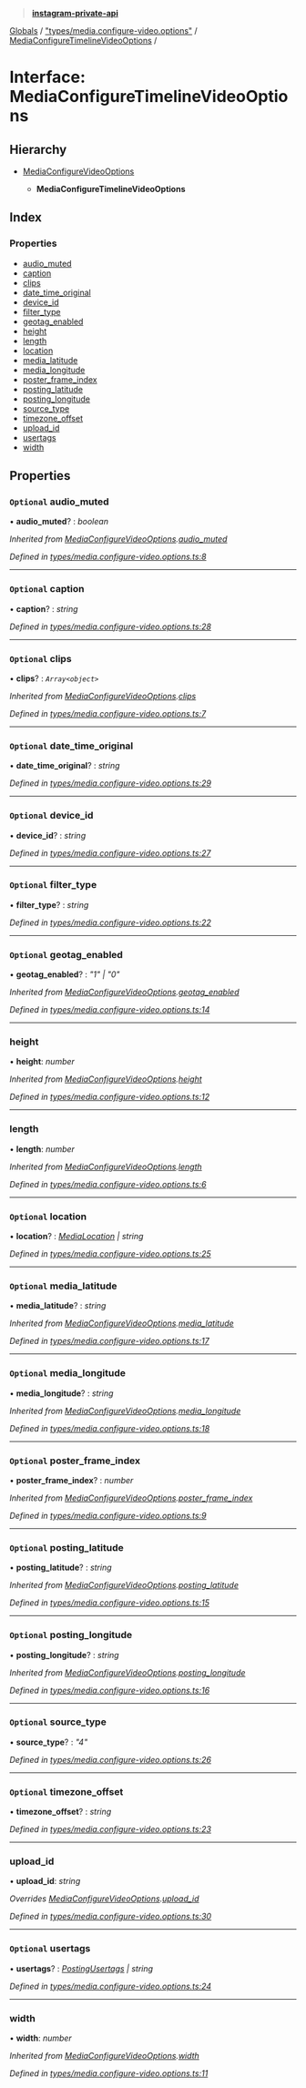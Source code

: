 > **[instagram-private-api](../README.md)**

[Globals](../README.md) / ["types/media.configure-video.options"](../modules/_types_media_configure_video_options_.md) / [MediaConfigureTimelineVideoOptions](_types_media_configure_video_options_.mediaconfiguretimelinevideooptions.md) /

# Interface: MediaConfigureTimelineVideoOptions

## Hierarchy

* [MediaConfigureVideoOptions](_types_media_configure_video_options_.mediaconfigurevideooptions.md)

  * **MediaConfigureTimelineVideoOptions**

## Index

### Properties

* [audio_muted](_types_media_configure_video_options_.mediaconfiguretimelinevideooptions.md#optional-audio_muted)
* [caption](_types_media_configure_video_options_.mediaconfiguretimelinevideooptions.md#optional-caption)
* [clips](_types_media_configure_video_options_.mediaconfiguretimelinevideooptions.md#optional-clips)
* [date_time_original](_types_media_configure_video_options_.mediaconfiguretimelinevideooptions.md#optional-date_time_original)
* [device_id](_types_media_configure_video_options_.mediaconfiguretimelinevideooptions.md#optional-device_id)
* [filter_type](_types_media_configure_video_options_.mediaconfiguretimelinevideooptions.md#optional-filter_type)
* [geotag_enabled](_types_media_configure_video_options_.mediaconfiguretimelinevideooptions.md#optional-geotag_enabled)
* [height](_types_media_configure_video_options_.mediaconfiguretimelinevideooptions.md#height)
* [length](_types_media_configure_video_options_.mediaconfiguretimelinevideooptions.md#length)
* [location](_types_media_configure_video_options_.mediaconfiguretimelinevideooptions.md#optional-location)
* [media_latitude](_types_media_configure_video_options_.mediaconfiguretimelinevideooptions.md#optional-media_latitude)
* [media_longitude](_types_media_configure_video_options_.mediaconfiguretimelinevideooptions.md#optional-media_longitude)
* [poster_frame_index](_types_media_configure_video_options_.mediaconfiguretimelinevideooptions.md#optional-poster_frame_index)
* [posting_latitude](_types_media_configure_video_options_.mediaconfiguretimelinevideooptions.md#optional-posting_latitude)
* [posting_longitude](_types_media_configure_video_options_.mediaconfiguretimelinevideooptions.md#optional-posting_longitude)
* [source_type](_types_media_configure_video_options_.mediaconfiguretimelinevideooptions.md#optional-source_type)
* [timezone_offset](_types_media_configure_video_options_.mediaconfiguretimelinevideooptions.md#optional-timezone_offset)
* [upload_id](_types_media_configure_video_options_.mediaconfiguretimelinevideooptions.md#upload_id)
* [usertags](_types_media_configure_video_options_.mediaconfiguretimelinevideooptions.md#optional-usertags)
* [width](_types_media_configure_video_options_.mediaconfiguretimelinevideooptions.md#width)

## Properties

### `Optional` audio_muted

• **audio_muted**? : *boolean*

*Inherited from [MediaConfigureVideoOptions](_types_media_configure_video_options_.mediaconfigurevideooptions.md).[audio_muted](_types_media_configure_video_options_.mediaconfigurevideooptions.md#optional-audio_muted)*

*Defined in [types/media.configure-video.options.ts:8](https://github.com/dilame/instagram-private-api/blob/3e16058/src/types/media.configure-video.options.ts#L8)*

___

### `Optional` caption

• **caption**? : *string*

*Defined in [types/media.configure-video.options.ts:28](https://github.com/dilame/instagram-private-api/blob/3e16058/src/types/media.configure-video.options.ts#L28)*

___

### `Optional` clips

• **clips**? : *`Array<object>`*

*Inherited from [MediaConfigureVideoOptions](_types_media_configure_video_options_.mediaconfigurevideooptions.md).[clips](_types_media_configure_video_options_.mediaconfigurevideooptions.md#optional-clips)*

*Defined in [types/media.configure-video.options.ts:7](https://github.com/dilame/instagram-private-api/blob/3e16058/src/types/media.configure-video.options.ts#L7)*

___

### `Optional` date_time_original

• **date_time_original**? : *string*

*Defined in [types/media.configure-video.options.ts:29](https://github.com/dilame/instagram-private-api/blob/3e16058/src/types/media.configure-video.options.ts#L29)*

___

### `Optional` device_id

• **device_id**? : *string*

*Defined in [types/media.configure-video.options.ts:27](https://github.com/dilame/instagram-private-api/blob/3e16058/src/types/media.configure-video.options.ts#L27)*

___

### `Optional` filter_type

• **filter_type**? : *string*

*Defined in [types/media.configure-video.options.ts:22](https://github.com/dilame/instagram-private-api/blob/3e16058/src/types/media.configure-video.options.ts#L22)*

___

### `Optional` geotag_enabled

• **geotag_enabled**? : *"1" | "0"*

*Inherited from [MediaConfigureVideoOptions](_types_media_configure_video_options_.mediaconfigurevideooptions.md).[geotag_enabled](_types_media_configure_video_options_.mediaconfigurevideooptions.md#optional-geotag_enabled)*

*Defined in [types/media.configure-video.options.ts:14](https://github.com/dilame/instagram-private-api/blob/3e16058/src/types/media.configure-video.options.ts#L14)*

___

###  height

• **height**: *number*

*Inherited from [MediaConfigureVideoOptions](_types_media_configure_video_options_.mediaconfigurevideooptions.md).[height](_types_media_configure_video_options_.mediaconfigurevideooptions.md#height)*

*Defined in [types/media.configure-video.options.ts:12](https://github.com/dilame/instagram-private-api/blob/3e16058/src/types/media.configure-video.options.ts#L12)*

___

###  length

• **length**: *number*

*Inherited from [MediaConfigureVideoOptions](_types_media_configure_video_options_.mediaconfigurevideooptions.md).[length](_types_media_configure_video_options_.mediaconfigurevideooptions.md#length)*

*Defined in [types/media.configure-video.options.ts:6](https://github.com/dilame/instagram-private-api/blob/3e16058/src/types/media.configure-video.options.ts#L6)*

___

### `Optional` location

• **location**? : *[MediaLocation](_types_media_configure_options_.medialocation.md) | string*

*Defined in [types/media.configure-video.options.ts:25](https://github.com/dilame/instagram-private-api/blob/3e16058/src/types/media.configure-video.options.ts#L25)*

___

### `Optional` media_latitude

• **media_latitude**? : *string*

*Inherited from [MediaConfigureVideoOptions](_types_media_configure_video_options_.mediaconfigurevideooptions.md).[media_latitude](_types_media_configure_video_options_.mediaconfigurevideooptions.md#optional-media_latitude)*

*Defined in [types/media.configure-video.options.ts:17](https://github.com/dilame/instagram-private-api/blob/3e16058/src/types/media.configure-video.options.ts#L17)*

___

### `Optional` media_longitude

• **media_longitude**? : *string*

*Inherited from [MediaConfigureVideoOptions](_types_media_configure_video_options_.mediaconfigurevideooptions.md).[media_longitude](_types_media_configure_video_options_.mediaconfigurevideooptions.md#optional-media_longitude)*

*Defined in [types/media.configure-video.options.ts:18](https://github.com/dilame/instagram-private-api/blob/3e16058/src/types/media.configure-video.options.ts#L18)*

___

### `Optional` poster_frame_index

• **poster_frame_index**? : *number*

*Inherited from [MediaConfigureVideoOptions](_types_media_configure_video_options_.mediaconfigurevideooptions.md).[poster_frame_index](_types_media_configure_video_options_.mediaconfigurevideooptions.md#optional-poster_frame_index)*

*Defined in [types/media.configure-video.options.ts:9](https://github.com/dilame/instagram-private-api/blob/3e16058/src/types/media.configure-video.options.ts#L9)*

___

### `Optional` posting_latitude

• **posting_latitude**? : *string*

*Inherited from [MediaConfigureVideoOptions](_types_media_configure_video_options_.mediaconfigurevideooptions.md).[posting_latitude](_types_media_configure_video_options_.mediaconfigurevideooptions.md#optional-posting_latitude)*

*Defined in [types/media.configure-video.options.ts:15](https://github.com/dilame/instagram-private-api/blob/3e16058/src/types/media.configure-video.options.ts#L15)*

___

### `Optional` posting_longitude

• **posting_longitude**? : *string*

*Inherited from [MediaConfigureVideoOptions](_types_media_configure_video_options_.mediaconfigurevideooptions.md).[posting_longitude](_types_media_configure_video_options_.mediaconfigurevideooptions.md#optional-posting_longitude)*

*Defined in [types/media.configure-video.options.ts:16](https://github.com/dilame/instagram-private-api/blob/3e16058/src/types/media.configure-video.options.ts#L16)*

___

### `Optional` source_type

• **source_type**? : *"4"*

*Defined in [types/media.configure-video.options.ts:26](https://github.com/dilame/instagram-private-api/blob/3e16058/src/types/media.configure-video.options.ts#L26)*

___

### `Optional` timezone_offset

• **timezone_offset**? : *string*

*Defined in [types/media.configure-video.options.ts:23](https://github.com/dilame/instagram-private-api/blob/3e16058/src/types/media.configure-video.options.ts#L23)*

___

###  upload_id

• **upload_id**: *string*

*Overrides [MediaConfigureVideoOptions](_types_media_configure_video_options_.mediaconfigurevideooptions.md).[upload_id](_types_media_configure_video_options_.mediaconfigurevideooptions.md#upload_id)*

*Defined in [types/media.configure-video.options.ts:30](https://github.com/dilame/instagram-private-api/blob/3e16058/src/types/media.configure-video.options.ts#L30)*

___

### `Optional` usertags

• **usertags**? : *[PostingUsertags](_types_posting_options_.postingusertags.md) | string*

*Defined in [types/media.configure-video.options.ts:24](https://github.com/dilame/instagram-private-api/blob/3e16058/src/types/media.configure-video.options.ts#L24)*

___

###  width

• **width**: *number*

*Inherited from [MediaConfigureVideoOptions](_types_media_configure_video_options_.mediaconfigurevideooptions.md).[width](_types_media_configure_video_options_.mediaconfigurevideooptions.md#width)*

*Defined in [types/media.configure-video.options.ts:11](https://github.com/dilame/instagram-private-api/blob/3e16058/src/types/media.configure-video.options.ts#L11)*